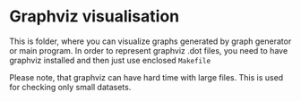 # Graphviz visualisation

This is folder, where you can visualize graphs generated by graph generator or main program.
In order to represent graphviz .dot files, you need to have graphviz installed and then just
use enclosed ```Makefile```

Please note, that graphviz can have hard time with large files. This is used for checking only 
small datasets.
